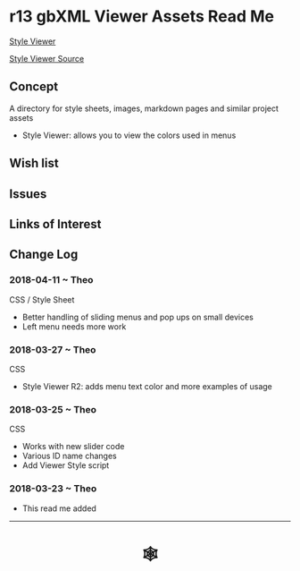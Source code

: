 <span style=display:none; >[You are now in a GitHub source code view - click this link to view Read Me file as a web page](http://www.ladybug.tools/spider/index.html#gbxml-viewer/r13/gv-tmp/README.md "View file as a web page." ) </span>

# r13 gbXML Viewer Assets Read Me

[Style Viewer]( http://www.ladybug.tools/spider/gbxml-viewer/r13/assets/style-viewer.html )

[Style Viewer Source ]( https://github.com/ladybug-tools/spider/blob/master/gbxml-viewer/r13/assets/style-viewer.html )

## Concept

A directory for style sheets, images, markdown pages and similar project assets

* Style Viewer: allows you to view the colors used in menus


## Wish list



## Issues



## Links of Interest



## Change Log


### 2018-04-11 ~ Theo

CSS / Style Sheet
* Better handling of sliding menus and pop ups on small devices
* Left menu needs more work


### 2018-03-27 ~ Theo

CSS
* Style Viewer R2: adds menu text color and more examples of usage

### 2018-03-25 ~ Theo

CSS
* Works with new slider code
* Various ID name changes
* Add  Viewer Style script

### 2018-03-23 ~ Theo

* This read me added

***

# <center title="hello!" ><a href=javascript:window.scrollTo(0,0); style=text-decoration:none; > &#x1f578; </a></center>




